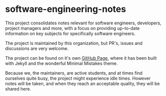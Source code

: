 # software-engineering-notes

This project consolidates notes relevant for software engineers, developers, project managers and more, with a focus on providing up-to-date information on key subjects for specifically software engineers.

The project is maintained by this organization, but PR's, issues and discussions are very welcome.

The project can be found on it's own [GitHub Page](https://the-bachelor-brothers.github.io/software-engineering-notes/), where it has been built with Jekyll and the wonderful Minimal Mistakes theme.

Because we, the maintainers, are active students, and at times find ourselves quite busy, the project might experience idle times. However notes will be taken, and when they reach an acceptable quality, they will be shared here.
